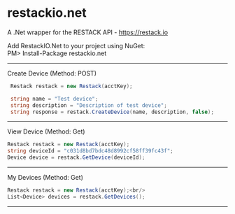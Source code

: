 # restackio.net
A .Net wrapper for the RESTACK API - https://restack.io

Add RestackIO.Net to your project using NuGet: <br/>
PM> Install-Package restackio.net 

-----------------------------------------------------------------------------------------
Create Device (Method: POST)
```C#
 Restack restack = new Restack(acctKey);

 string name = "Test device";
 string description = "Description of test device";
 string response = restack.CreateDevice(name, description, false);
```

-----------------------------------------------------------------------------------------
View Device (Method: Get)

```C#
Restack restack = new Restack(acctKey);
string deviceId = "c031d8bd7bdc48d8992cf58ff39fc43f";
Device device = restack.GetDevice(deviceId);
```

-----------------------------------------------------------------------------------------
My Devices (Method: Get)
```C#
Restack restack = new Restack(acctKey);<br/>
List<Device> devices = restack.GetDevices();
```
-----------------------------------------------------------------------------------------



